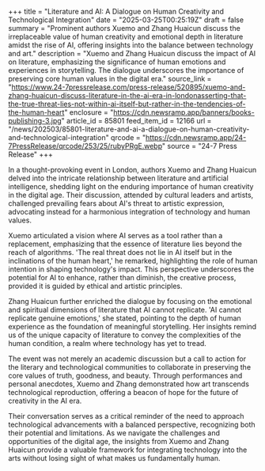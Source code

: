 +++
title = "Literature and AI: A Dialogue on Human Creativity and Technological Integration"
date = "2025-03-25T00:25:19Z"
draft = false
summary = "Prominent authors Xuemo and Zhang Huaicun discuss the irreplaceable value of human creativity and emotional depth in literature amidst the rise of AI, offering insights into the balance between technology and art."
description = "Xuemo and Zhang Huaicun discuss the impact of AI on literature, emphasizing the significance of human emotions and experiences in storytelling. The dialogue underscores the importance of preserving core human values in the digital era."
source_link = "https://www.24-7pressrelease.com/press-release/520895/xuemo-and-zhang-huaicun-discuss-literature-in-the-ai-era-in-londonasserting-that-the-true-threat-lies-not-within-ai-itself-but-rather-in-the-tendencies-of-the-human-heart"
enclosure = "https://cdn.newsramp.app/banners/books-publishing-3.jpg"
article_id = 85801
feed_item_id = 12166
url = "/news/202503/85801-literature-and-ai-a-dialogue-on-human-creativity-and-technological-integration"
qrcode = "https://cdn.newsramp.app/24-7PressRelease/qrcode/253/25/rubyPRgE.webp"
source = "24-7 Press Release"
+++

<p>In a thought-provoking event in London, authors Xuemo and Zhang Huaicun delved into the intricate relationship between literature and artificial intelligence, shedding light on the enduring importance of human creativity in the digital age. Their discussion, attended by cultural leaders and artists, challenged prevailing fears about AI's threat to artistic expression, advocating instead for a harmonious integration of technology and human values.</p><p>Xuemo articulated a vision where AI serves as a tool rather than a replacement, emphasizing that the essence of literature lies beyond the reach of algorithms. 'The real threat does not lie in AI itself but in the inclinations of the human heart,' he remarked, highlighting the role of human intention in shaping technology's impact. This perspective underscores the potential for AI to enhance, rather than diminish, the creative process, provided it is guided by ethical and artistic principles.</p><p>Zhang Huaicun further enriched the dialogue by focusing on the emotional and spiritual dimensions of literature that AI cannot replicate. 'AI cannot replicate genuine emotions,' she stated, pointing to the depth of human experience as the foundation of meaningful storytelling. Her insights remind us of the unique capacity of literature to convey the complexities of the human condition, a realm where technology has yet to tread.</p><p>The event was not merely an academic discussion but a call to action for the literary and technological communities to collaborate in preserving the core values of truth, goodness, and beauty. Through performances and personal anecdotes, Xuemo and Zhang demonstrated how art transcends technological reproduction, offering a beacon of hope for the future of creativity in the AI era.</p><p>Their conversation serves as a critical reminder of the need to approach technological advancements with a balanced perspective, recognizing both their potential and limitations. As we navigate the challenges and opportunities of the digital age, the insights from Xuemo and Zhang Huaicun provide a valuable framework for integrating technology into the arts without losing sight of what makes us fundamentally human.</p>
